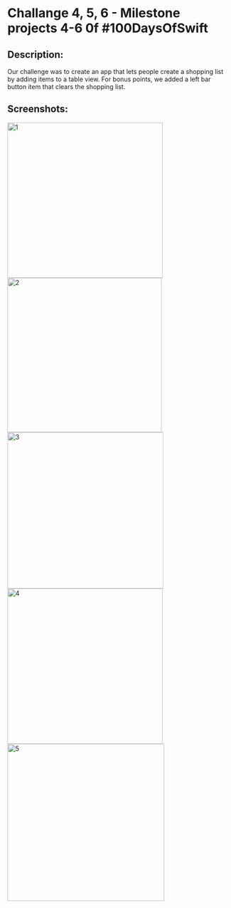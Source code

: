 # Challange 4, 5, 6 - Milestone projects 4-6 0f #100DaysOfSwift

## Description:
Our challenge was to create an app that lets people create a shopping list by adding items to a table view. For bonus points, we added a left bar button item that clears the shopping list.

## Screenshots:

<img width="349" alt="1" src="https://github.com/AleksandraSRB/100DaysOfSwift/assets/94380380/10246d60-0726-4e3a-b6c5-5bd2a2517b8b">
<img width="347" alt="2" src="https://github.com/AleksandraSRB/100DaysOfSwift/assets/94380380/f2361714-2c4c-42c0-99a3-28aa5afec60e">
<img width="351" alt="3" src="https://github.com/AleksandraSRB/100DaysOfSwift/assets/94380380/d24cfc83-b75f-4d01-91d4-c9b5c7ae28c9">
<img width="349" alt="4" src="https://github.com/AleksandraSRB/100DaysOfSwift/assets/94380380/40c8db52-f6af-4246-b35a-9ba167f0a93b">
<img width="353" alt="5" src="https://github.com/AleksandraSRB/100DaysOfSwift/assets/94380380/953b81fd-6576-4c53-bd57-939535b7a474">
